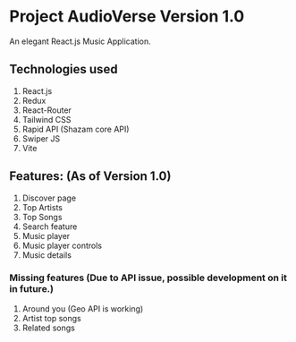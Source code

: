 # Project AudioVerse Version 1.0

An elegant React.js Music Application.

## Technologies used

1. React.js
2. Redux
3. React-Router
4. Tailwind CSS
5. Rapid API (Shazam core API)
6. Swiper JS
7. Vite

## Features: (As of Version 1.0)

1. Discover page
2. Top Artists
3. Top Songs
4. Search feature
5. Music player
6. Music player controls
7. Music details

### Missing features (Due to API issue, possible development on it in future.)

1. Around you (Geo API is working)
2. Artist top songs
3. Related songs
